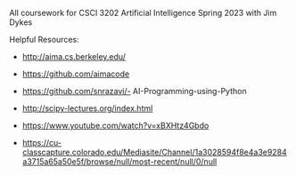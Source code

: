 All coursework for CSCI 3202 Artificial Intelligence Spring 2023 with Jim Dykes

Helpful Resources:
- http://aima.cs.berkeley.edu/
- https://github.com/aimacode
- https://github.com/snrazavi/- AI-Programming-using-Python

- http://scipy-lectures.org/index.html
- https://www.youtube.com/watch?v=xBXHtz4Gbdo

- https://cu-classcapture.colorado.edu/Mediasite/Channel/1a3028594f8e4a3e9284a3715a65a50e5f/browse/null/most-recent/null/0/null